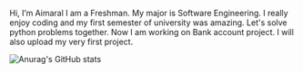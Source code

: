 Hi, I’m Aimaral
I am a Freshman. My major is Software Engineering. I really enjoy coding and my first semester of university was amazing. Let's solve python 
problems together. Now I am working on Bank account project. I will also upload my very first project.

![Anurag's GitHub stats](https://github-readme-stats.vercel.app/api?username=Aimaral95&hide=contribs,prs)

<!---
Aimaral95/Aimaral95 is a ✨ special ✨ repository because its `README.md` (this file) appears on your GitHub profile.
You can click the Preview link to take a look at your changes.
--->
